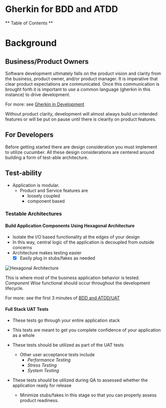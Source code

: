 # Gherkin for BDD and ATDD

** Table of Contents **

# Background

## Business/Product Owners

Software development ultimately falls on the product vision and clarity from the business, product owner, and/or product manager. It is imperative that clear product expectations are communicated. Once this communication is  brought forth it is important to use a common language (gherkin in this instance) to drive development.

For more: see [Gherkin in Development](https://www.youtube.com/watch?v=KP0vpVLatMc)

Without product clarity, development will almost always build un-intended features or will be put on pause until there is clearity on product features. 

## For Developers

Before getting started there are design consideration you must implement to utilize cucumber. All these design considerations are centered around building a form of test-able architecture.

## Test-ability

- Application is modular.
  - Product and Service features are 
    - loosely coupled
    - component based
    
### Testable Architectures

#### Build Application Components Using Hexagonal Architecture

- Isolate the I/O based functionality at the edges of your design
- In this way, central logic of the application is decoupled from outside concerns
- Architecture makes testing easier
  - [x] Easily plug in stubs/fakes as needed

![Hexagonal Architecture](https://alistair.cockburn.us/wp-content/uploads/2018/02/Hexagonal-architecture-with-adapters.gif)

This is where most of the business application behavior is tested. *Component Wise* functional should occur throughout the development lifecycle.

For more: see the first 3 minutes of [BDD and ATDD/UAT](https://www.youtube.com/watch?v=lC0jzd8sGIA)


#### Full Stack UAT Tests

- These tests go through your entire application stack
- This tests are meant to get you complete confidence of your application as a whole
- These tests should be utilized as part of the UAT tests
  - Other user acceptance tests include 
    - *Performance Testing*
    - *Stress Testing*
    - *System Testing*

- These tests should be utilized during QA to assessed whether the application ready for release
  - Minimize stubs/fakes in this stage so that you can properly assess product readiness.
